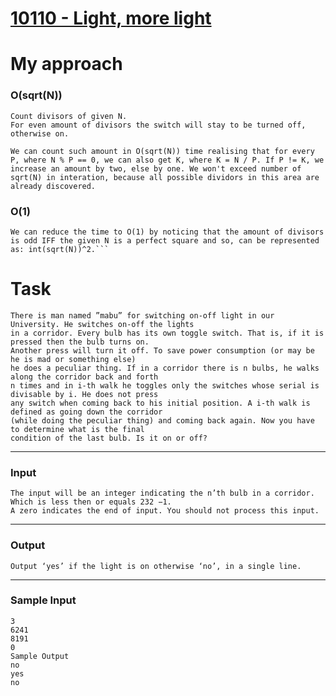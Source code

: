 # [10110 - Light, more light](https://onlinejudge.org/index.php?option=com_onlinejudge&Itemid=8&page=show_problem&problem=1051)

# My approach

### O(sqrt(N))

```
Count divisors of given N.
For even amount of divisors the switch will stay to be turned off, otherwise on.

We can count such amount in O(sqrt(N)) time realising that for every P, where N % P == 0, we can also get K, where K = N / P. If P != K, we increase an amount by two, else by one. We won't exceed number of sqrt(N) in interation, because all possible dividors in this area are already discovered.
```

### O(1)

````
We can reduce the time to O(1) by noticing that the amount of divisors is odd IFF the given N is a perfect square and so, can be represented as: int(sqrt(N))^2.```
````

# Task

```
There is man named ”mabu” for switching on-off light in our University. He switches on-off the lights
in a corridor. Every bulb has its own toggle switch. That is, if it is pressed then the bulb turns on.
Another press will turn it off. To save power consumption (or may be he is mad or something else)
he does a peculiar thing. If in a corridor there is n bulbs, he walks along the corridor back and forth
n times and in i-th walk he toggles only the switches whose serial is divisable by i. He does not press
any switch when coming back to his initial position. A i-th walk is defined as going down the corridor
(while doing the peculiar thing) and coming back again. Now you have to determine what is the final
condition of the last bulb. Is it on or off?
```

---

### Input

```
The input will be an integer indicating the n’th bulb in a corridor. Which is less then or equals 232 −1.
A zero indicates the end of input. You should not process this input.
```

---

### Output

```
Output ‘yes’ if the light is on otherwise ‘no’, in a single line.
```

---

### Sample Input

```
3
6241
8191
0
Sample Output
no
yes
no
```
